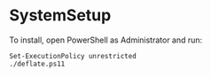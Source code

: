 # SystemSetup

To install, open PowerShell as Administrator and run:

    Set-ExecutionPolicy unrestricted
    ./deflate.ps11
